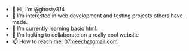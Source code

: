 - 👋 Hi, I’m @ghosty314
- 👀 I’m interested in web development and testing projects others have made.
- 🌱 I’m currently learning basic html.
-  💞️ I’m looking to collaborate on a really cool website
- 📫 How to reach me: 07meech@gmail.com

<!---
ghosty314/ghosty314 is a ✨ special ✨ repository because its `README.md` (this file) appears on your GitHub profile.
You can click the Preview link to take a look at your changes.
--->
